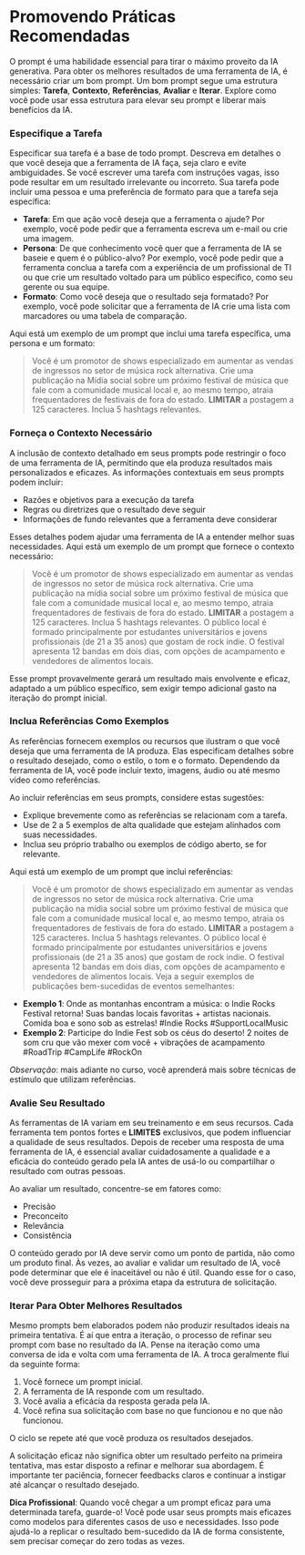 # Promovendo Práticas Recomendadas
O prompt é uma habilidade essencial para tirar o máximo proveito da IA generativa. Para obter os melhores resultados de uma ferramenta de IA, é necessário criar um bom prompt. Um bom prompt segue uma estrutura simples: **Tarefa**, **Contexto**, **Referências**, **Avaliar** e **Iterar**. Explore como você pode usar essa estrutura para elevar seu prompt e liberar mais benefícios da IA.

### Especifique a Tarefa

Especificar sua tarefa é a base de todo prompt. Descreva em detalhes o que você deseja que a ferramenta de IA faça, seja claro e evite ambiguidades. Se você escrever uma tarefa com instruções vagas, isso pode resultar em um resultado irrelevante ou incorreto. Sua tarefa pode incluir uma pessoa e uma preferência de formato para que a tarefa seja específica:

- **Tarefa**: Em que ação você deseja que a ferramenta o ajude? Por exemplo, você pode pedir que a ferramenta escreva um e-mail ou crie uma imagem.
- **Persona**: De que conhecimento você quer que a ferramenta de IA se baseie e quem é o público-alvo? Por exemplo, você pode pedir que a ferramenta conclua a tarefa com a experiência de um profissional de TI ou que crie um resultado voltado para um público específico, como seu gerente ou sua equipe.
- **Formato**: Como você deseja que o resultado seja formatado? Por exemplo, você pode solicitar que a ferramenta de IA crie uma lista com marcadores ou uma tabela de comparação.

Aqui está um exemplo de um prompt que inclui uma tarefa específica, uma persona e um formato:

> Você é um promotor de shows especializado em aumentar as vendas de ingressos no setor de música rock alternativa. Crie uma publicação na Mídia social sobre um próximo festival de música que fale com a comunidade musical local e, ao mesmo tempo, atraia frequentadores de festivais de fora do estado. **LIMITAR** a postagem a 125 caracteres. Inclua 5 hashtags relevantes.

### Forneça o Contexto Necessário

A inclusão de contexto detalhado em seus prompts pode restringir o foco de uma ferramenta de IA, permitindo que ela produza resultados mais personalizados e eficazes. As informações contextuais em seus prompts podem incluir:

- Razões e objetivos para a execução da tarefa
- Regras ou diretrizes que o resultado deve seguir
- Informações de fundo relevantes que a ferramenta deve considerar

Esses detalhes podem ajudar uma ferramenta de IA a entender melhor suas necessidades. Aqui está um exemplo de um prompt que fornece o contexto necessário:

> Você é um promotor de shows especializado em aumentar as vendas de ingressos no setor de música rock alternativa. Crie uma publicação na mídia social sobre um próximo festival de música que fale com a comunidade musical local e, ao mesmo tempo, atraia frequentadores de festivais de fora do estado. **LIMITAR** a postagem a 125 caracteres. Inclua 5 hashtags relevantes. O público local é formado principalmente por estudantes universitários e jovens profissionais (de 21 a 35 anos) que gostam de rock indie. O festival apresenta 12 bandas em dois dias, com opções de acampamento e vendedores de alimentos locais.

Esse prompt provavelmente gerará um resultado mais envolvente e eficaz, adaptado a um público específico, sem exigir tempo adicional gasto na iteração do prompt inicial.

### Inclua Referências Como Exemplos

As referências fornecem exemplos ou recursos que ilustram o que você deseja que uma ferramenta de IA produza. Elas especificam detalhes sobre o resultado desejado, como o estilo, o tom e o formato. Dependendo da ferramenta de IA, você pode incluir texto, imagens, áudio ou até mesmo vídeo como referências.

Ao incluir referências em seus prompts, considere estas sugestões:

- Explique brevemente como as referências se relacionam com a tarefa.
- Use de 2 a 5 exemplos de alta qualidade que estejam alinhados com suas necessidades.
- Inclua seu próprio trabalho ou exemplos de código aberto, se for relevante.

Aqui está um exemplo de um prompt que inclui referências:

> Você é um promotor de shows especializado em aumentar as vendas de ingressos no setor de música rock alternativa. Crie uma publicação na mídia social sobre um próximo festival de música que fale com a comunidade musical local e, ao mesmo tempo, atraia os frequentadores de festivais de fora do estado. **LIMITAR** a postagem a 125 caracteres. Inclua 5 hashtags relevantes. O público local é formado principalmente por estudantes universitários e jovens profissionais (de 21 a 35 anos) que gostam de rock indie. O festival apresenta 12 bandas em dois dias, com opções de acampamento e vendedores de alimentos locais. Veja a seguir exemplos de publicações bem-sucedidas de eventos semelhantes:

- **Exemplo 1**: Onde as montanhas encontram a música: o Indie Rocks Festival retorna! Suas bandas locais favoritas + artistas nacionais. Comida boa e sono sob as estrelas! #Indie Rocks #SupportLocalMusic
- **Exemplo 2**: Participe do Indie Fest sob os céus do deserto! 2 noites de som cru que vão mexer com você + vibrações de acampamento #RoadTrip #CampLife #RockOn

*Observação*: mais adiante no curso, você aprenderá mais sobre técnicas de estímulo que utilizam referências.

### Avalie Seu Resultado

As ferramentas de IA variam em seu treinamento e em seus recursos. Cada ferramenta tem pontos fortes e **LIMITES** exclusivos, que podem influenciar a qualidade de seus resultados. Depois de receber uma resposta de uma ferramenta de IA, é essencial avaliar cuidadosamente a qualidade e a eficácia do conteúdo gerado pela IA antes de usá-lo ou compartilhar o resultado com outras pessoas.

Ao avaliar um resultado, concentre-se em fatores como:

- Precisão
- Preconceito
- Relevância
- Consistência

O conteúdo gerado por IA deve servir como um ponto de partida, não como um produto final. Às vezes, ao avaliar e validar um resultado de IA, você pode determinar que ele é inaceitável ou não é útil. Quando esse for o caso, você deve prosseguir para a próxima etapa da estrutura de solicitação.

### Iterar Para Obter Melhores Resultados

Mesmo prompts bem elaborados podem não produzir resultados ideais na primeira tentativa. É aí que entra a iteração, o processo de refinar seu prompt com base no resultado da IA. Pense na iteração como uma conversa de ida e volta com uma ferramenta de IA. A troca geralmente flui da seguinte forma:

1. Você fornece um prompt inicial.
2. A ferramenta de IA responde com um resultado.
3. Você avalia a eficácia da resposta gerada pela IA.
4. Você refina sua solicitação com base no que funcionou e no que não funcionou.

O ciclo se repete até que você produza os resultados desejados.

A solicitação eficaz não significa obter um resultado perfeito na primeira tentativa, mas estar disposto a refinar e melhorar sua abordagem. É importante ter paciência, fornecer feedbacks claros e continuar a instigar até alcançar o resultado desejado.

**Dica Profissional**: Quando você chegar a um prompt eficaz para uma determinada tarefa, guarde-o! Você pode usar seus prompts mais eficazes como modelos para diferentes casos de uso e necessidades. Isso pode ajudá-lo a replicar o resultado bem-sucedido da IA de forma consistente, sem precisar começar do zero todas as vezes.

